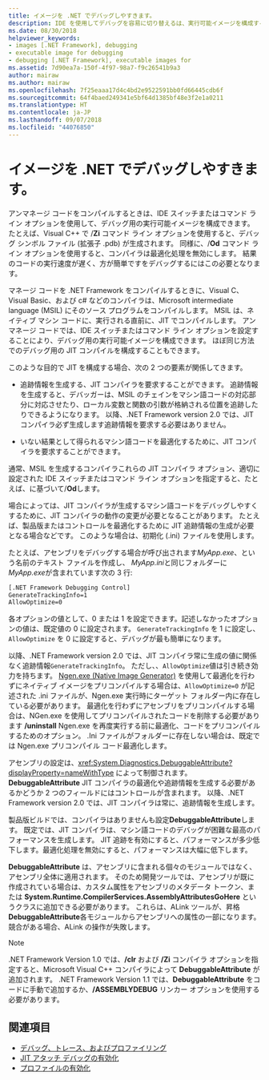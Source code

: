 ```yaml
---
title: イメージを .NET でデバッグしやすきます。
description: IDE を使用してデバッグを容易に切り替えるは、実行可能イメージを構成する方法とコマンド ライン オプションについて説明します。
ms.date: 08/30/2018
helpviewer_keywords:
- images [.NET Framework], debugging
- executable image for debugging
- debugging [.NET Framework], executable images for
ms.assetid: 7d90ea7a-150f-4f97-98a7-f9c26541b9a3
author: mairaw
ms.author: mairaw
ms.openlocfilehash: 7f25eaaa17d4c4bd2e9522591bb0fd66445cdb6f
ms.sourcegitcommit: 64f4baed249341e5bf64d1385bf48e3f2e1a0211
ms.translationtype: HT
ms.contentlocale: ja-JP
ms.lasthandoff: 09/07/2018
ms.locfileid: "44076850"
---
```

# <a name="making-an-image-easier-to-debug-in-net"></a>イメージを .NET でデバッグしやすきます。

アンマネージ コードをコンパイルするときは、IDE スイッチまたはコマンド ライン オプションを使用して、デバッグ用の実行可能イメージを構成できます。 たとえば、Visual C++ で /**Zi** コマンド ライン オプションを使用すると、デバッグ シンボル ファイル (拡張子 .pdb) が生成されます。 同様に、/**Od** コマンド ライン オプションを使用すると、コンパイラは最適化処理を無効にします。 結果のコードの実行速度が遅く、方が簡単ですをデバッグするにはこの必要となります。

マネージ コードを .NET Framework をコンパイルするときに、Visual C、Visual Basic、および c# などのコンパイラは、Microsoft intermediate language (MSIL) にそのソース プログラムをコンパイルします。 MSIL は、ネイティブ マシン コードに、実行される直前に、JIT でコンパイルします。 アンマネージ コードでは、IDE スイッチまたはコマンド ライン オプションを設定することにより、デバッグ用の実行可能イメージを構成できます。 ほぼ同じ方法でのデバッグ用の JIT コンパイルを構成することもできます。

このような目的で JIT を構成する場合、次の 2 つの要素が関係してきます。

- 追跡情報を生成する、JIT コンパイラを要求することができます。 追跡情報を生成すると、デバッガーは、MSIL のチェインをマシン語コードの対応部分に対応させたり、ローカル変数と関数の引数が格納される位置を追跡したりできるようになります。 以降、.NET Framework version 2.0 では、JIT コンパイラ必ず生成します追跡情報を要求する必要はありません。

- いない結果として得られるマシン語コードを最適化するために、JIT コンパイラを要求することができます。

通常、MSIL を生成するコンパイラこれらの JIT コンパイラ オプション、適切に設定された IDE スイッチまたはコマンド ライン オプションを指定すると、たとえば、に基づいて/**Od**します。

場合によっては、JIT コンパイラが生成するマシン語コードをデバッグしやすくするために、JIT コンパイラの動作の変更が必要となることがあります。 たとえば、製品版またはコントロールを最適化するために JIT 追跡情報の生成が必要となる場合などです。 このような場合は、初期化 (.ini) ファイルを使用します。

たとえば、アセンブリをデバッグする場合が呼び出されます*MyApp.exe*、という名前のテキスト ファイルを作成し、 *MyApp.ini*と同じフォルダーに*MyApp.exe*が含まれています次の 3 行:

```txt
[.NET Framework Debugging Control]
GenerateTrackingInfo=1
AllowOptimize=0
```

各オプションの値として、0 または 1 を設定できます。記述しなかったオプションの値は、既定値の 0 に設定されます。 `GenerateTrackingInfo` を 1 に設定し、`AllowOptimize` を 0 に設定すると、デバッグが最も簡単になります。

以降、.NET Framework version 2.0 では、JIT コンパイラ常に生成の値に関係なく追跡情報`GenerateTrackingInfo`。 ただし、、`AllowOptimize`値は引き続き効力を持ちます。 [Ngen.exe (Native Image Generator)](../../../docs/framework/tools/ngen-exe-native-image-generator.md) を使用して最適化を行わずにネイティブ イメージをプリコンパイルする場合は、`AllowOptimize=0` が記述された .ini ファイルが、Ngen.exe 実行時にターゲット フォルダー内に存在している必要があります。 最適化を行わずにアセンブリをプリコンパイルする場合は、NGen.exe を使用してプリコンパイルされたコードを削除する必要があります **/uninstall** Ngen.exe を再度実行する前に最適化、コードをプリコンパイルするためのオプション。 .Ini ファイルがフォルダーに存在しない場合は、既定では Ngen.exe プリコンパイル コード最適化します。

アセンブリの設定は、<xref:System.Diagnostics.DebuggableAttribute?displayProperty=nameWithType> によって制御されます。 **DebuggableAttribute** JIT コンパイラの最適化や追跡情報を生成する必要があるかどうか 2 つのフィールドにはコントロールが含まれます。 以降、.NET Framework version 2.0 では、JIT コンパイラは常に、追跡情報を生成します。

製品版ビルドでは、コンパイラはありませんも設定**DebuggableAttribute**します。 既定では、JIT コンパイラは、マシン語コードのデバッグが困難な最高のパフォーマンスを生成します。 JIT 追跡を有効にすると、パフォーマンスが多少低下します。最適化処理を無効にすると、パフォーマンスは大幅に低下します。

**DebuggableAttribute** は、アセンブリに含まれる個々のモジュールではなく、アセンブリ全体に適用されます。 そのため開発ツールでは、アセンブリが既に作成されている場合は、カスタム属性をアセンブリのメタデータ トークン、または **System.Runtime.CompilerServices.AssemblyAttributesGoHere** というクラスに追加できる必要があります。 これらは、ALink ツールが、昇格**DebuggableAttribute**各モジュールからアセンブリへの属性の一部になります。 競合がある場合、ALink の操作が失敗します。

> [!NOTE]
> .NET Framework Version 1.0 では、**/clr** および **/Zi** コンパイラ オプションを指定すると、Microsoft Visual C++ コンパイラによって **DebuggableAttribute** が追加されます。 .NET Framework Version 1.1 では、**DebuggableAttribute** をコードに手動で追加するか、**/ASSEMBLYDEBUG** リンカー オプションを使用する必要があります。

## <a name="see-also"></a>関連項目

- [デバッグ、トレース、およびプロファイリング](../../../docs/framework/debug-trace-profile/index.md)
- [JIT アタッチ デバッグの有効化](../../../docs/framework/debug-trace-profile/enabling-jit-attach-debugging.md)
- [プロファイルの有効化](https://docs.microsoft.com/previous-versions/dotnet/netframework-4.0/s5ec0es1(v=vs.100))
